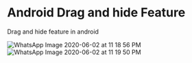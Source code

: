 # Android Drag and hide Feature

Drag and hide feature in android

![WhatsApp Image 2020-06-02 at 11 18 56 PM](https://user-images.githubusercontent.com/56028279/83557241-eeb2df00-a52e-11ea-95f0-36179370d936.jpeg)
![WhatsApp Image 2020-06-02 at 11 19 50 PM](https://user-images.githubusercontent.com/56028279/83557243-f07ca280-a52e-11ea-90e8-c4b2c857ad62.jpeg)

